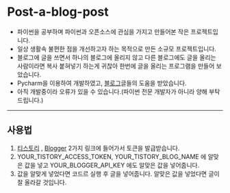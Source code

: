 # Post-a-blog-post
- 파이썬을 공부하며 파이썬과 오픈소스에 관심을 가지고 만들어본 작은 프로젝트입니다.
- 일상 생활속 불편한 점을 개선하고자 하는 목적으로 만든 소규모 프로젝트입니다.
- 블로그에 글을 쓰면서 하나의 블로그에 올리지 않고 다른 블로그에도 글을 올리는 사람이라면 복사 붙혀넣기 하는게 귀찮아 한번에 글을 올리는 프로그램을 만들어 보았습니다.
- Pycharm을 이용하여 개발하였고, [블로그](https://blueshare.tistory.com/437)글들의 도움을 받았습니다.
- 아직 개발중이라 오류가 있을 수 있습니다.(파이썬 전문 개발자가 아니라 양해 부탁드립니다.)
---
## 사용법
1. [티스토리](https://www.tistory.com/guide/api/manage/register) , [Blogger](https://ux.stories.pe.kr/281) 2가지 링크에 들어가서 토큰을 발급받습니다. 
2. YOUR_TISTORY_ACCESS_TOKEN, YOUR_TISTORY_BLOG_NAME 에 알맞은 값을 넣고 YOUR_BLOGGER_API_KEY 에도 알맞은 값을 넣어줍니다.
3. 값을 알맞게 넣었다면 코드르 실행 후 글을 넣어줍니다. 알맞은 값을 넣었다면 글이 잘 올라갈 것입니다.
